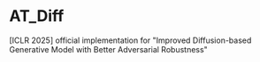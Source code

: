 # AT_Diff
[ICLR 2025] official implementation for "Improved Diffusion-based Generative Model with Better Adversarial Robustness"
